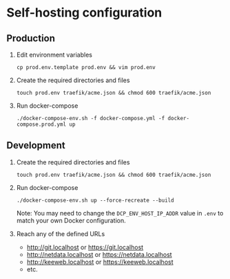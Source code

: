 Self-hosting configuration
==========================

## Production

1. Edit environment variables

    ```
    cp prod.env.template prod.env && vim prod.env
    ```

2. Create the required directories and files

    ```
    touch prod.env traefik/acme.json && chmod 600 traefik/acme.json
    ```

3. Run docker-compose

    ```
    ./docker-compose-env.sh -f docker-compose.yml -f docker-compose.prod.yml up
    ```

## Development

1. Create the required directories and files

    ```
    touch prod.env traefik/acme.json && chmod 600 traefik/acme.json
    ```

2. Run docker-compose

    ```
    ./docker-compose-env.sh up --force-recreate --build
    ```

    Note: You may need to change the `DCP_ENV_HOST_IP_ADDR` value in `.env` to match your own Docker configuration.

3. Reach any of the defined URLs
    - http://git.localhost or https://git.localhost
    - http://netdata.localhost or https://netdata.localhost
    - http://keeweb.localhost or https://keeweb.localhost
    - etc.
